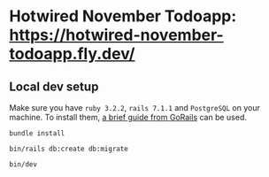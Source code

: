 # Hotwired November Todoapp: https://hotwired-november-todoapp.fly.dev/

## Local dev setup

Make sure you have `ruby 3.2.2`, `rails 7.1.1` and `PostgreSQL` on your machine. To install them, [a brief guide from GoRails](https://gorails.com/setup) can be used.

```
bundle install

bin/rails db:create db:migrate

bin/dev
```

